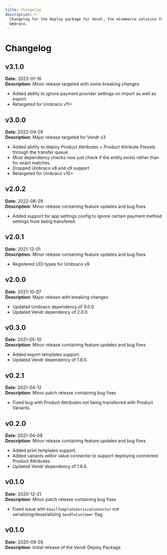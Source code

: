 ```yaml
---
title: Changelog
description: >-
  Changelog for the Deploy package for Vendr, the eCommerce solution for
  Umbraco.
---
```


# Changelog

## v3.1.0

**Date:** 2023-01-16\
**Description:** Minor release targeted with some breaking changes

* Added ability to ignore payment provider settings on import as well as export.
* Retargeted for Umbraco v11+

## v3.0.0

**Date:** 2022-09-29\
**Description:** Major release targeted for Vendr v3

* Added ability to deploy Product Attributes + Product Attribute Presets through the transfer queue.
* Most dependency checks now just check if the entity exists rather than for exact matches.
* Dropped Umbraco v8 and v9 support
* Retargeted for Umbraco v10+

## v2.0.2

**Date:** 2022-06-29\
**Description:** Minor release containing feature updates and bug fixes

* Added support for app settings config to ignore certain payment method settings from being transfered.

## v2.0.1

**Date:** 2021-12-01\
**Description:** Minor release containing feature updates and bug fixes

* Registered UDI types for Umbraco v9

## v2.0.0

**Date:** 2021-10-07\
**Description:** Major release with breaking changes

* Updated Umbraco dependency of 9.0.0
* Updated Vendr dependency of 2.0.0.

## v0.3.0

**Date:** 2021-05-10\
**Description:** Minor release containing feature updates and bug fixes

* Added export templates support.
* Updated Vendr dependency of 1.8.0.

## v0.2.1

**Date:** 2021-04-12\
**Description:** Minor patch release containing bug fixes

* Fixed bug with Product Attributes not being transferred with Product Variants.

## v0.2.0

**Date:** 2021-04-08\
**Description:** Minor release containing feature updates and bug fixes

* Added print templates support.
* Added variants editor value connector to support deploying connected Product Attributes.
* Updated Vendr dependency of 1.6.0.

## v0.1.0

**Date:** 2020-12-21\
**Description:** Minor patch release containing bug fixes

* Fixed issue with `EmailTemplateServiceConnector` not serializing/deserializing `SendToCustomer` flag.

## v0.1.0

**Date:** 2020-09-28\
**Description:** Initial release of the Vendr Deploy Package
